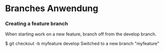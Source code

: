 Branches Anwendung
==================

### Creating a feature branch 
When starting work on a new feature, branch off from the develop branch.

$ git checkout -b myfeature develop
Switched to a new branch "myfeature"